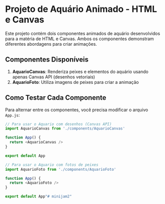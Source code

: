 # Projeto de Aquário Animado - HTML e Canvas

Este projeto contém dois componentes animados de aquário desenvolvidos para a matéria de HTML e Canvas. Ambos os componentes demonstram diferentes abordagens para criar animações.

## Componentes Disponíveis

1. **AquarioCanvas**: Renderiza peixes e elementos do aquário usando apenas Canvas API (desenhos vetoriais)
2. **AquarioFoto**: Utiliza imagens de peixes para criar a animação

## Como Testar Cada Componente

Para alternar entre os componentes, você precisa modificar o arquivo `App.js`:

```js
// Para usar o Aquario com desenhos (Canvas API)
import AquarioCanvas from './components/AquarioCanvas'

function App() {
  return <AquarioCanvas />
}

export default App

// Para usar o Aquario com fotos de peixes
import AquarioFoto from './components/AquarioFoto'

function App() {
  return <AquarioFoto />
}

export default App"# minijam2" 
